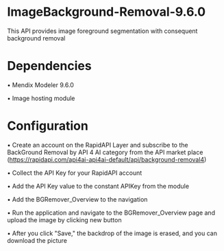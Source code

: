 # ImageBackground-Removal-9.6.0
This API provides image foreground segmentation with consequent background removal

# Dependencies
• Mendix Modeler 9.6.0

• Image hosting module

# Configuration
• Create an account on the RapidAPI Layer and subscribe to the BackGround Removal by API 4 AI category from the API market place (https://rapidapi.com/api4ai-api4ai-default/api/background-removal4)

• Collect the API Key for your RapidAPI account

• Add the API Key value to the constant APIKey from the module

• Add the BGRemover_Overview to the navigation

• Run the application and navigate to the BGRemover_Overview page and upload the image by clicking new button

• After you click "Save," the backdrop of the image is erased, and you can download the picture
